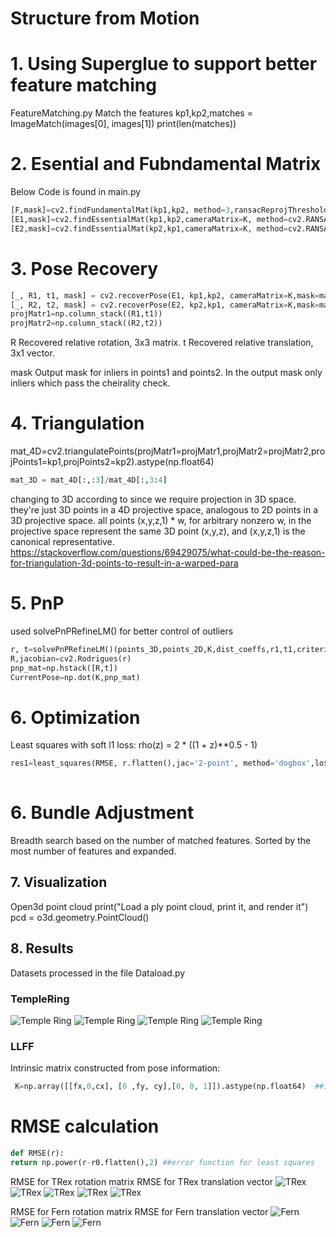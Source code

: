 # Structure from Motion


# 1. Using Superglue to support better feature matching
FeatureMatching.py
 Match the features
kp1,kp2,matches = ImageMatch(images[0], images[1])
print(len(matches))

# 2. Esential and Fubndamental Matrix
Below Code is found in main.py


```python
[F,mask]=cv2.findFundamentalMat(kp1,kp2, method=3,ransacReprojThreshold=3.0,confidence=0.99)
[E1,mask]=cv2.findEssentialMat(kp1,kp2,cameraMatrix=K, method=cv2.RANSAC, prob=0.999, threshold=3.0 )
[E2,mask]=cv2.findEssentialMat(kp2,kp1,cameraMatrix=K, method=cv2.RANSAC, prob=0.999, threshold=3.0 )
```


# 3. Pose Recovery
 ```python
[_, R1, t1, mask] = cv2.recoverPose(E1, kp1,kp2, cameraMatrix=K,mask=mask)    
[_, R2, t2, mask] = cv2.recoverPose(E2, kp2,kp1, cameraMatrix=K,mask=mask)  
projMatr1=np.column_stack((R1,t1))
projMatr2=np.column_stack((R2,t2))
```
R Recovered relative rotation, 3x3 matrix.
t Recovered relative translation, 3x1 vector.

mask Output mask for inliers in points1 and points2. In the output mask only inliers which pass the cheirality check. 
	
# 4. Triangulation

mat_4D=cv2.triangulatePoints(projMatr1=projMatr1,projMatr2=projMatr2,projPoints1=kp1,projPoints2=kp2).astype(np.float64)
```python
mat_3D = mat_4D[:,:3]/mat_4D[:,3:4]
```
changing to 3D according to since we require projection in 3D space.  they're just 3D points in a 4D projective space, analogous to 2D points in a 3D projective space. all points (x,y,z,1) * w, for arbitrary nonzero w, 
 in the projective space represent the same 3D point (x,y,z), and (x,y,z,1) is the canonical representative.
 https://stackoverflow.com/questions/69429075/what-could-be-the-reason-for-triangulation-3d-points-to-result-in-a-warped-para

#  5. PnP 
used solvePnPRefineLM() for better control of outliers
```python
r, t=solvePnPRefineLM()(points_3D,points_2D,K,dist_coeffs,r1,t1,criteria=criteria)
R,jacobian=cv2.Rodrigues(r)
pnp_mat=np.hstack([R,t])
CurrentPose=np.dot(K,pnp_mat)
```

# 6. Optimization
Least squares with soft l1 loss: rho(z) = 2 * ((1 + z)**0.5 - 1)
```python
res1=least_squares(RMSE, r.flatten(),jac='2-point', method='dogbox',loss='soft_l1',max_nfev=2000) #implemented least square optimization
 
```
# 6. Bundle Adjustment
Breadth search based on the number of matched features. Sorted by the most number of features and expanded.

## 7. Visualization
Open3d point cloud
print("Load a ply point cloud, print it, and render it")
pcd = o3d.geometry.PointCloud()


## 8. Results


Datasets processed in the file Dataload.py

 ### TempleRing
![Temple Ring](results/templeRing1.png)
![Temple Ring](results/templeRing2.png)
![Temple Ring](results/templeRing3.png)
![Temple Ring](results/templeRing4.png)
 
 ### LLFF
 Intrinsic matrix constructed from pose information:

 ```python
  K=np.array([[fx,0,cx], [0 ,fy, cy],[0, 0, 1]]).astype(np.float64)  ##intrinsic matrix
```
# RMSE calculation

```python
def RMSE(r):
return np.power(r-r0.flatten(),2) ##error function for least squares
```
RMSE for TRex rotation matrix
RMSE for TRex translation vector
![TRex](results/trex/trex1.png)
![TRex](results/trex/trex2.png)
![TRex](results/trex/trex3.png)
![TRex](results/trex/trex4.png)
![TRex](results/trex/trex5.png)

RMSE for Fern rotation matrix
RMSE for Fern translation vector
![Fern](results/fern/fern1.png)
![Fern](results/fern/fern2.png)
![Fern](results/fern/fern3.png)
![Fern](results/fern/fern4.png)
